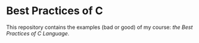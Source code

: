 # Best Practices of C

This repository contains the examples (bad or good) of my course:
_the Best Practices of C Language_.


